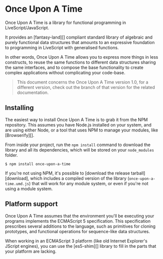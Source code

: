 # Once Upon A Time

Once Upon A Time is a library for functional programming in
LiveScript/JavaScript.

It provides an [fantasy-land][] compliant standard library of algebraic and
purely functional data structures that amounts to an expressive foundation to
programming in LiveScript with generalised functions.

In other words, Once Upon A Time allows you to express more things in less
constructs, to reuse the same functions to different data structures sharing
the same interfaces, and to compose the base functionality to create complex
applications without complicating your code-base.

> This document concerns the Once Upon A Time version 1.0, for a different
> version, check out the branch of that version for the related documentation.


## Installing

The easiest way to install Once Upon A Time is to grab it from the NPM
repository. This assumes you have Node.js installed on your system, and are
using either Node, or a tool that uses NPM to manage your modules, like
[Browserify][].

From inside your project, run the `npm install` command to download the library
and all its dependencies, which will be stored on your `node_modules` folder.

    $ npm install once-upon-a-time

If you're not using NPM, it's possible to
[download the release tarball][download], which includes a compiled version of
the library (`once-upon-a-time.umd.js`) that will work for any module system,
or even if you're not using a module system.


## Platform support

Once Upon A Time assumes that the environment you'll be executing your programs
implements the ECMAScript 5 specification. This specification prescribes
several additions to the language, such as primitives for cloning prototypes,
and functional operations for sequence-like data structures.

When working in an ECMAScript 3 platform (like old Internet Explorer's JScript
engines), you can use the [es5-shim][] library to fill in the parts that your
platform are lacking.



